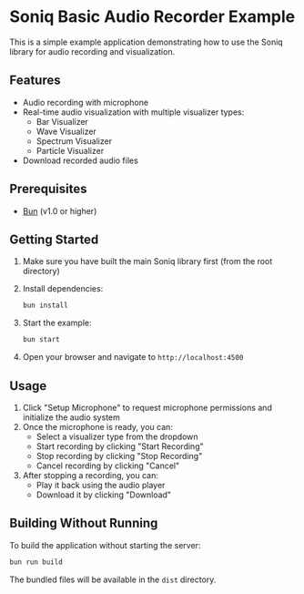 # Soniq Basic Audio Recorder Example

This is a simple example application demonstrating how to use the Soniq library for audio recording and visualization.

## Features

- Audio recording with microphone
- Real-time audio visualization with multiple visualizer types:
  - Bar Visualizer
  - Wave Visualizer
  - Spectrum Visualizer
  - Particle Visualizer
- Download recorded audio files

## Prerequisites

- [Bun](https://bun.sh/) (v1.0 or higher)

## Getting Started

1. Make sure you have built the main Soniq library first (from the root directory)

2. Install dependencies:
   ```bash
   bun install
   ```

3. Start the example:
   ```bash
   bun start
   ```

4. Open your browser and navigate to `http://localhost:4500`

## Usage

1. Click "Setup Microphone" to request microphone permissions and initialize the audio system
2. Once the microphone is ready, you can:
   - Select a visualizer type from the dropdown
   - Start recording by clicking "Start Recording"
   - Stop recording by clicking "Stop Recording"
   - Cancel recording by clicking "Cancel"
3. After stopping a recording, you can:
   - Play it back using the audio player
   - Download it by clicking "Download"

## Building Without Running

To build the application without starting the server:

```bash
bun run build
```

The bundled files will be available in the `dist` directory. 